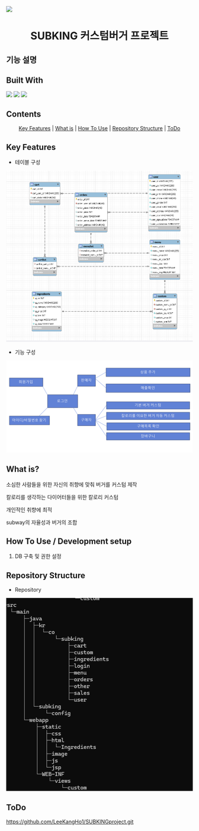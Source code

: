 
<img src="https://github.com/seunghyeon22/SUBKING/blob/masterSeungHyeon/src/main/webapp/static/image/logo.jpg"  width="400">
<h1 align="center">
   SUBKING 커스텀버거 프로젝트
</h1>

## 기능 설명 

<p align="center">
  <h2>Built With</h2>
  <img src="https://img.shields.io/badge/MySQL-005C84?style=for-the-badge&logo=mysql&logoColor=white">
  <img src="https://img.shields.io/badge/Eclipse-2C2255?style=for-the-badge&logo=eclipse&logoColor=white">
  <img src="https://img.shields.io/badge/VSCode-0078D4?style=for-the-badge&logo=visual%20studio%20code&logoColor=white">   
</p>

## Contents
<p align="center">
  <a href="#key-features">Key Features</a> |
  <a href="#what-is?">What is</a> |
  <a href="#how-to-use--development-setup">How To Use</a> |
  <a href="#Repository-Structure">Repository Structure</a> |
  <a href="#ToDo">ToDo</a>
</p>


## Key Features
 - 테이블 구성 
<img src="https://github.com/seunghyeon22/SUBKING/blob/masterSeungHyeon/subking/14.png">

 - 기능 구성
<img src="https://github.com/seunghyeon22/SUBKING/blob/masterSeungHyeon/subking/17.png">


## What is?
<p> 소심한 사람들을 위한 자신의 취향에 맞춰 버거를 커스텀 제작 </p>
<p> 칼로리를 생각하는 다이어터들을 위한 칼로리 커스텀 </p>
<p> 개인적인 취향에 최적 </p>
<p> subway의 자율성과 버거의 조합 </p>



## How To Use / Development setup
1. DB 구축 및 권한 설정
   

## Repository Structure
- Repository
<img src="https://github.com/seunghyeon22/SUBKING/blob/masterSeungHyeon/subking/13.png">

## ToDo



https://github.com/LeeKangHo1/SUBKINGproject.git
